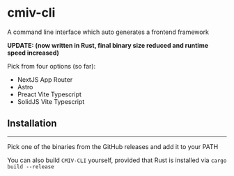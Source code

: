 # cmiv-cli

A command line interface which auto generates a frontend framework

**UPDATE: (now written in Rust, final binary size reduced and runtime speed increased)**

Pick from four options (so far):

- NextJS App Router
- Astro
- Preact Vite Typescript
- SolidJS Vite Typescript

## Installation

---
Pick one of the binaries from the GitHub releases and add it to your PATH

You can also build `CMIV-CLI` yourself, provided that Rust is installed via `cargo build --release`
